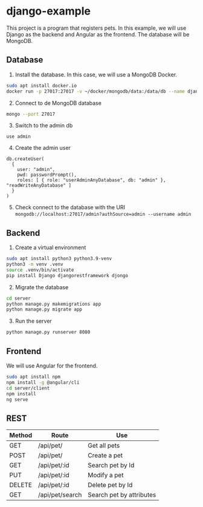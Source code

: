 # django-example
This project is a program that registers pets. In this example, we will use Django as the backend and Angular as the frontend. The database will be MongoDB.
## Database
1. Install the database. In this case, we will use a MongoDB Docker.
```bash
sudo apt install docker.io
docker run -p 27017:27017 -v ~/docker/mongodb/data:/data/db --name django-example -d mongo
```

2. Connect to de MongoDB database
```bash
mongo --port 27017
```

3. Switch to the admin db
```mongo
use admin
```

4. Create the admin user
```mongo
db.createUser(
  {
    user: "admin",
    pwd: passwordPrompt(),
    roles: [ { role: "userAdminAnyDatabase", db: "admin" }, "readWriteAnyDatabase" ]
  }
)
```

5. Check connect to the database with the URI `mongodb://localhost:27017/admin?authSource=admin --username admin`

## Backend
1. Create a virtual environment
```bash
sudo apt install python3 python3.9-venv
python3 -m venv .venv
source .venv/bin/activate
pip install Django djangorestframework djongo
```

2. Migrate the database
```bash
cd server
python manage.py makemigrations app
python manage.py migrate app
```

3. Run the server
```bash
python manage.py runserver 8080
```

## Frontend
We will use Angular for the frontend.

```bash
sudo apt install npm
npm install -g @angular/cli
cd server/client
npm install
ng serve
```

## REST
| __Method__    | __Route__         | __Use__                           |
|---------------|-------------------|-----------------------------------|
| GET           | /api/pet/         | Get all pets                      |
| POST          | /api/pet/         | Create a pet                      |
| GET           | /api/pet/:id      | Search pet by Id                  |
| PUT           | /api/pet/:id      | Modify a pet                      |
| DELETE        | /api/pet/:id      | Delete pet by Id                  |
| GET           | /api/pet/search   | Search pet by attributes          |